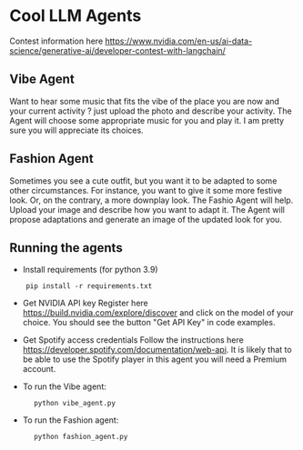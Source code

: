 # Cool LLM Agents
Contest information here https://www.nvidia.com/en-us/ai-data-science/generative-ai/developer-contest-with-langchain/

## Vibe Agent
Want to hear some music that fits the vibe of the place you are now and your current activity ? just upload the photo and describe your activity. The Agent will choose some appropriate music for you and play it. I am pretty sure you will appreciate its choices.

## Fashion Agent
Sometimes you see a cute outfit, but you want it to be adapted to some other circumstances. For instance, you want to give it some more festive look. Or, on the contrary, a more downplay look. The Fashio Agent will help. Upload your image and describe how you want to adapt it. The Agent will propose adaptations and generate an image of the updated look for you. 

## Running the agents
- Install requirements (for python 3.9)

```shell
    pip install -r requirements.txt      
```
- Get NVIDIA API key
  Register here https://build.nvidia.com/explore/discover and click on the model of your choice. You should see the button "Get API Key" in code examples. 

- Get Spotify access credentials
  Follow the instructions here https://developer.spotify.com/documentation/web-api. It is likely that to be able to use the Spotify player in this agent you will need a Premium account. 

- To run the Vibe agent:

```shell
      python vibe_agent.py 
```
- To run the Fashion agent:

```shell
      python fashion_agent.py 
```

